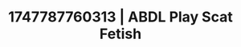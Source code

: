 ---
categories:
- Skin worship
- Hidden desires
- Enema fetish
- After dark play
- Hands in hair
image: /assets/images/1747787760313.jpg
layout: post
seo:
  description: Featured content with exclusive ABDL Play, Scat Fetish. HD images available.
  keywords: ABDL Play, Scat Fetish
  og_image: /assets/images/1747787760313.jpg
  schema_type: VisualArtwork
tags:
- ABDL Play
- Scat Fetish
- '#1747787760313'
title: 1747787760313 | ABDL Play Scat Fetish
---